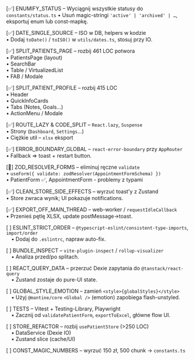 [✅] ENUMIFY_STATUS – Wyciągnij wszystkie statusy do `constants/status.ts`
 • Usuń magic-stringi `'active' | 'archived' | …`, eksportuj enum lub const-mapkę.

[✅] DATE_SINGLE_SOURCE – ISO w DB, helpers w kodzie  
 • Dodaj `toDate()` / `toISO()` w `utils/dates.ts`, stosuj przy IO.  

[✅] SPLIT_PATIENTS_PAGE – rozbij 461 LOC potwora  
 • PatientsPage (layout)  
 • SearchBar  
 • Table / VirtualizedList  
 • FAB / Modale  

[✅] SPLIT_PATIENT_PROFILE – rozbij 415 LOC  
 • Header  
 • QuickInfoCards  
 • Tabs (Notes, Goals…)  
 • ActionMenu / Modale  

[✅] ROUTE_LAZY & CODE_SPLIT – `React.lazy`, `Suspense`  
 • Strony (`Dashboard`, `Settings`…)  
 • Ciężkie util – `xlsx` eksport 

[✅] ERROR_BOUNDARY_GLOBAL – `react-error-boundary` przy `AppRouter`  
 • Fallback => toast + restart button.

[🔄] ZOD_RESOLVER_FORMS – eliminuj ręczne `validate`  
 • `useForm({ validate: zodResolver(AppointmentFormSchema) })`  
 • PatientForm ✅, AppointmentForm - problemy z typami

[✅] CLEAN_STORE_SIDE_EFFECTS – wyrzuć toast'y z Zustand  
 • Store zwraca wynik; UI pokazuje notifications.

[✅] EXPORT_OFF_MAIN_THREAD – web-worker / `requestIdleCallback`  
 • Przenieś pętlę XLSX, update postMessage→toast.

[ ] ESLINT_STRICT_ORDER – `@typescript-eslint/consistent-type-imports`, `import/order`  
 • Dodaj do `.eslintrc`, napraw auto-fix.

[ ] BUNDLE_INSPECT – `vite-plugin-inspect` / `rollup-visualizer`  
 • Analiza przed/po splitach.

[ ] REACT_QUERY_DATA – przerzuć Dexie zapytania do `@tanstack/react-query`  
 • Zustand zostaje do pure-UI state.

[ ] GLOBAL_STYLE_EMOTION – zamień `<style>{globalStyles}</style>`  
 • Użyj `@mantine/core` `<Global />` (emotion) zapobiega flash-unstyled.

[ ] TESTS – Vitest + Testing-Library, Playwright  
 • Zacznij od `validatePatientForm`, `exportToExcel`, główne flow UI.

[ ] STORE_REFACTOR – rozbij `usePatientStore` (>250 LOC)  
 • DataService (Dexie IO)  
 • Zustand slice (cache/UI)  

[ ] CONST_MAGIC_NUMBERS – wyrzuć 150 zł, 500 chunk → `constants.ts` 